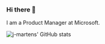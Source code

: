 ### Hi there 👋

<!--
**ninallam/ninallam** is a ✨ _special_ ✨ repository because its `README.md` (this file) appears on your GitHub profile.

Here are some ideas to get you started:

- 🔭 I’m currently working on ...
- 🌱 I’m currently learning ...
- 👯 I’m looking to collaborate on ...
- 🤔 I’m looking for help with ...
- 💬 Ask me about ...
- 📫 How to reach me: ...
- 😄 Pronouns: ...
- ⚡ Fun fact: ...
-->
I am a Product Manager at Microsoft. 

<img align="left" alt="j-martens' GitHub stats" src="https://github-readme-stats.vercel.app/api?username=ninallam&show_icons=true&theme=radical" />
